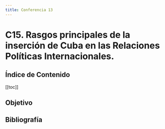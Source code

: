 ```yaml
---
title: Conferencia 13
---
```


# C15. Rasgos principales de la inserción de Cuba en las Relaciones Políticas Internacionales.

## Índice de Contenido

[[toc]]

## Objetivo

## Bibliografía
